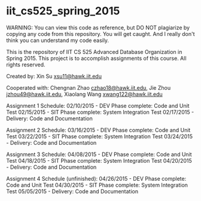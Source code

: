 # iit_cs525_spring_2015
WARNING: You can view this code as reference, but DO NOT plagiarize by copying any code from this repository. You will get caught. And I really don't think you can understand my code easily.

This is the repository of IIT CS 525 Advanced Database Organization in Spring 2015. This project is to accomplish assignments of this course. All rights reserved.

Created by:
	Xin Su <xsu11@hawk.iit.edu>

Cooperated with:
	Chengnan Zhao <czhao18@hawk.iit.edu>,
	Jie Zhou <jzhou49@hawk.iit.edu>,
	Xiaolang Wang <xwang122@hawk.iit.edu>

Assignment 1 Schedule:
	02/10/2015 - DEV Phase complete: Code and Unit Test
	02/15/2015 - SIT Phase complete: System Integration Test
	02/17/2015 - Delivery: Code and Documentation

Assignment 2 Schedule:
	03/16/2015 - DEV Phase complete: Code and Unit Test
	03/22/2015 - SIT Phase complete: System Integration Test
	03/24/2015 - Delivery: Code and Documentation

Assignment 3 Schedule:
	04/08/2015 - DEV Phase complete: Code and Unit Test
	04/18/2015 - SIT Phase complete: System Integration Test
	04/20/2015 - Delivery: Code and Documentation

Assignment 4 Schedule (unfinished):
	04/26/2015 - DEV Phase complete: Code and Unit Test
	04/30/2015 - SIT Phase complete: System Integration Test
	05/05/2015 - Delivery: Code and Documentation
